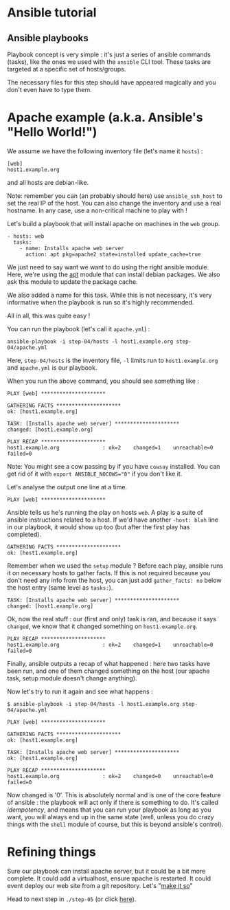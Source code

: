 Ansible tutorial
================

Ansible playbooks
-----------------

Playbook concept is very simple : it's just a series of ansible commands
(tasks), like the ones we used with the `ansible` CLI tool. These tasks are
targeted at a specific set of hosts/groups.

The necessary files for this step should have appeared magically and you don't even 
have to type them.

# Apache example (a.k.a. Ansible's "Hello World!")

We assume we have the following inventory file (let's name it `hosts`) :

    [web]
    host1.example.org

and all hosts are debian-like.

Note: remember you can (an probably should here) use `ansible_ssh_host` to set
the real IP of the host. You can also change the inventory and use a real hostname.
In any case, use a non-critical machine to play with !

Let's build a playbook that will install apache on machines in the `web` group.

    - hosts: web
      tasks:
        - name: Installs apache web server
          action: apt pkg=apache2 state=installed update_cache=true

We just need to say want we want to do using the right ansible module. Here,
we're using the [apt](http://ansible.cc/docs/modules.html#apt) module that
can install debian packages. We also ask this module to update the package cache.

We also added a name for this task. While this is not necessary, it's very
informative when the playbook is run so it's highly recommended.

All in all, this was quite easy !

You can run the playbook (let's call it `apache.yml`) :

    ansible-playbook -i step-04/hosts -l host1.example.org step-04/apache.yml

Here, `step-04/hosts` is the inventory file, `-l` limits run to `host1.example.org`
and `apache.yml` is our playbook.

When you run the above command, you should see something like :

    PLAY [web] ********************* 

    GATHERING FACTS ********************* 
    ok: [host1.example.org]

    TASK: [Installs apache web server] ********************* 
    changed: [host1.example.org]

    PLAY RECAP ********************* 
    host1.example.org              : ok=2    changed=1    unreachable=0    failed=0    

Note: You might see a cow passing by if you have `cowsay` installed. You can get rid of 
it with `export ANSIBLE_NOCOWS="0"` if you don't like it.

Let's analyse the output one line at a time.

    PLAY [web] ********************* 

Ansible tells us he's running the play on hosts `web`. A play is a suite of ansible 
instructions related to a host. If we'd have another `-host: blah` line in our playbook, 
it would show up too (but after the first play has completed).

    GATHERING FACTS ********************* 
    ok: [host1.example.org]

Remember when we used the `setup` module ? Before each play, ansible runs it on necessary 
hosts to gather facts. If this is not required because you don't need any info from 
the host, you can just add `gather_facts: no` below the host entry (same level as 
`tasks:`).

    TASK: [Installs apache web server] ********************* 
    changed: [host1.example.org]

Ok, now the real stuff : our (first and only) task is ran, and because it says
`changed`, we know that it changed something on `host1.example.org`.

    PLAY RECAP ********************* 
    host1.example.org              : ok=2    changed=1    unreachable=0    failed=0 

Finally, ansible outputs a recap of what happened : here two tasks have been run, 
and one of them changed something on the host (our apache task, setup module doesn't 
change anything).

Now let's try to run it again and see what happens :

    $ ansible-playbook -i step-04/hosts -l host1.example.org step-04/apache.yml

    PLAY [web] ********************* 

    GATHERING FACTS ********************* 
    ok: [host1.example.org]

    TASK: [Installs apache web server] ********************* 
    ok: [host1.example.org]

    PLAY RECAP ********************* 
    host1.example.org              : ok=2    changed=0    unreachable=0    failed=0    

Now changed is '0'. This is absolutely normal and is one of the core feature of ansible 
: the playbook will act only if there is something to do. It's called _idempotency_, 
and means that you can run your playbook as long as you want, you will always end 
up in the same state (well, unless you do crazy things with the `shell` module of course, 
but this is beyond ansible's control).

# Refining things

Sure our playbook can install apache server, but it could be a bit more
complete. It could add a virtualhost, ensure apache is restarted. It could
event deploy our web site  from a git repository. Let's "[make it so][]"

Head to next step in `./step-05` (or click
[here](https://github.com/leucos/ansible-tuto/tree/master/step-05)).

[make it so]: https://www.google.fr/search?q=Michael+DeHaan+%22make+it+so%22 "© Michael DeHaan"
